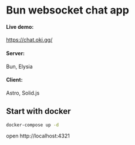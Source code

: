 # Bun websocket chat app

#### Live demo:
https://chat.oki.gg/

#### Server: 
Bun, Elysia

#### Client: 
Astro, Solid.js

## Start with docker

```bash
docker-compose up -d
```

open http://localhost:4321
